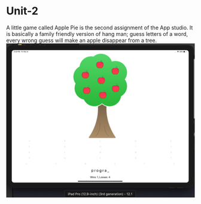 # Unit-2

A little game called Apple Pie is the second assignment of the App studio.
It is basically a family friendly version of hang man; guess letters of a word, every wrong guess will make an apple disappear from a tree.
![ScreenShot](doc/applePieScreenShot.png)
